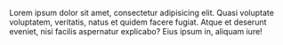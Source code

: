Lorem ipsum dolor sit amet, consectetur adipisicing elit. Quasi voluptate voluptatem, veritatis, natus et quidem facere fugiat. Atque et deserunt eveniet, nisi facilis aspernatur explicabo? Eius ipsum in, aliquam iure!